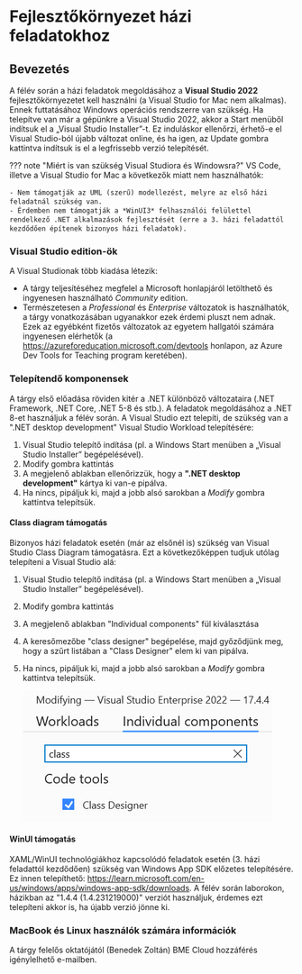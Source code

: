 # Fejlesztőkörnyezet házi feladatokhoz

## Bevezetés

A félév során a házi feladatok megoldásához a **Visual Studio 2022** fejlesztőkörnyezetet kell használni (a Visual Studio for Mac nem alkalmas). Ennek futtatásához Windows operációs rendszerre van szükség.  Ha telepítve van már a gépünkre a Visual Studio 2022, akkor a Start menüből indítsuk el a „Visual Studio Installer”-t. Ez induláskor ellenőrzi, érhető-e el Visual Studio-ból újabb változat online, és ha igen, az Update gombra kattintva indítsuk is el a legfrissebb verzió telepítését.

??? note  "Miért is van szükség Visual Studiora és Windowsra?"
    VS Code, illetve a Visual Studio for Mac a következők miatt nem használhatók:
    
    - Nem támogatják az UML (szerű) modellezést, melyre az első házi feladatnál szükség van.
    - Érdemben nem támogatják a *WinUI3* felhasználói felülettel rendelkező .NET alkalmazások fejlesztését (erre a 3. házi feladattól kezdődően építenek bizonyos házi feladatok).

### Visual Studio edition-ök

A Visual Studionak több kiadása létezik:

- A tárgy teljesítéséhez megfelel a Microsoft honlapjáról letölthető és ingyenesen használható *Community* edition.
- Természetesen a *Professional* és *Enterprise* változatok is használhatók, a tárgy vonatkozásában ugyanakkor ezek érdemi pluszt nem adnak. Ezek az egyébként fizetős változatok az egyetem hallgatói számára ingyenesen elérhetők (a https://azureforeducation.microsoft.com/devtools honlapon, az Azure Dev Tools for Teaching program keretében).

### Telepítendő komponensek

A tárgy első előadása röviden kitér a .NET különböző változataira (.NET Framework, .NET Core, .NET 5-8 és  stb.). A feladatok megoldásához a .NET 8-et használjuk a félév során. A Visual Studio ezt telepíti, de szükség van a ".NET desktop development" Visual Studio Workload telepítésére:

1. Visual Studio telepítő indítása (pl. a Windows Start menüben a „Visual Studio Installer” begépelésével).
2. Modify gombra kattintás
3. A megjelenő ablakban ellenőrizzük, hogy a **".NET desktop development"** kártya ki van-e pipálva.
4. Ha nincs, pipáljuk ki, majd a jobb alsó sarokban a *Modify* gombra kattintva telepítsük.

#### Class diagram támogatás

Bizonyos házi feladatok esetén (már az elsőnél is) szükség van Visual Studio Class Diagram támogatásra. Ezt a következőképpen tudjuk utólag telepíteni a Visual Studio alá:

1. Visual Studio telepítő indítása (pl. a Windows Start menüben a „Visual Studio Installer” begépelésével).
2. Modify gombra kattintás
3. A megjelenő ablakban "Individual components" fül kiválasztása
4. A keresőmezőbe "class designer" begépelése, majd győződjünk meg, hogy a szűrt listában a "Class Designer" elem ki van pipálva.
5. Ha nincs, pipáljuk ki, majd a jobb alsó sarokban a *Modify* gombra kattintva telepítsük.

    ![Osztálydiagram támogatás telepítés](images/install-vs-class-diagram.png)

#### WinUI támogatás

XAML/WinUI technológiákhoz kapcsolódó feladatok esetén (3. házi feladattól kezdődően) szükség van Windows App SDK előzetes telepítésére. Ez innen telepíthető: https://learn.microsoft.com/en-us/windows/apps/windows-app-sdk/downloads. A félév során laborokon, házikban az "1.4.4 (1.4.231219000)" verziót használjuk, érdemes ezt telepíteni akkor is, ha újabb verzió jönne ki.

### MacBook és Linux használók számára információk

A tárgy felelős oktatójától (Benedek Zoltán) BME Cloud hozzáférés igénylelhető e-mailben.